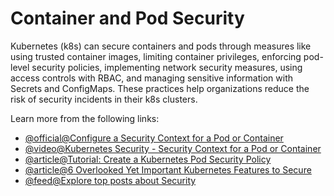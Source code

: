 # Container and Pod Security

Kubernetes (k8s) can secure containers and pods through measures like using trusted container images, limiting container privileges, enforcing pod-level security policies, implementing network security measures, using access controls with RBAC, and managing sensitive information with Secrets and ConfigMaps. These practices help organizations reduce the risk of security incidents in their k8s clusters.

Learn more from the following links:

- [@official@Configure a Security Context for a Pod or Container](https://kubernetes.io/docs/tasks/configure-pod-container/security-context/)
- [@video@Kubernetes Security - Security Context for a Pod or Container](https://www.youtube.com/watch?v=i8wfvoVf2xs)
- [@article@Tutorial: Create a Kubernetes Pod Security Policy](https://thenewstack.io/tutorial-create-a-kubernetes-pod-security-policy/)
- [@article@6 Overlooked Yet Important Kubernetes Features to Secure](https://thenewstack.io/6-overlooked-yet-important-kubernetes-features-to-secure/)
- [@feed@Explore top posts about Security](https://app.daily.dev/tags/security?ref=roadmapsh)
